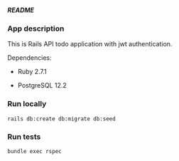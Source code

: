 ##### README

### App description
This is Rails API todo application with jwt authentication.

Dependencies: 

* Ruby 2.7.1

* PostgreSQL 12.2

### Run locally
`rails db:create db:migrate db:seed`

### Run tests
`bundle exec rspec`